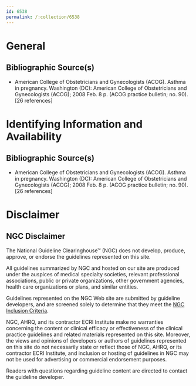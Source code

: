 ```yaml
---
id: 6538
permalink: /:collection/6538
---
```


# General

## Bibliographic Source(s)

- American College of Obstetricians and Gynecologists (ACOG). Asthma in pregnancy. Washington (DC): American College of Obstetricians and Gynecologists (ACOG); 2008 Feb. 8 p. (ACOG practice bulletin; no. 90). [26 references]

# Identifying Information and Availability

## Bibliographic Source(s)

- American College of Obstetricians and Gynecologists (ACOG). Asthma in pregnancy. Washington (DC): American College of Obstetricians and Gynecologists (ACOG); 2008 Feb. 8 p. (ACOG practice bulletin; no. 90). [26 references]

# Disclaimer

## NGC Disclaimer

The National Guideline Clearinghouse™ (NGC) does not develop, produce, approve, or endorse the guidelines represented on this site.

All guidelines summarized by NGC and hosted on our site are produced under the auspices of medical specialty societies, relevant professional associations, public or private organizations, other government agencies, health care organizations or plans, and similar entities.

Guidelines represented on the NGC Web site are submitted by guideline developers, and are screened solely to determine that they meet the [NGC Inclusion Criteria](/help-and-about/summaries/inclusion-criteria).

NGC, AHRQ, and its contractor ECRI Institute make no warranties concerning the content or clinical efficacy or effectiveness of the clinical practice guidelines and related materials represented on this site. Moreover, the views and opinions of developers or authors of guidelines represented on this site do not necessarily state or reflect those of NGC, AHRQ, or its contractor ECRI Institute, and inclusion or hosting of guidelines in NGC may not be used for advertising or commercial endorsement purposes.

Readers with questions regarding guideline content are directed to contact the guideline developer.

